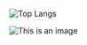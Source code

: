 ![Top Langs](https://github-readme-stats.vercel.app/api/top-langs/?username=laperex&layout=compact&theme=tokyonight&border_radius=0&lang-count=1)

![This is an image](https://i.redd.it/gozklvjnlwnc1.jpeg)
<!--
**TheReaper2077/TheReaper2077** is a ✨ _special_ ✨ repository because its `README.md` (this file) appears on your GitHub profile.

Here are some ideas to get you started:

- 🔭 I’m currently working on ...
- 🌱 I’m currently learning ...
- 👯 I’m looking to collaborate on ...
- 🤔 I’m looking for help with ...
- 💬 Ask me about ...
- 📫 How to reach me: ...
- 😄 Pronouns: ...
- ⚡ Fun fact: ...
-->
